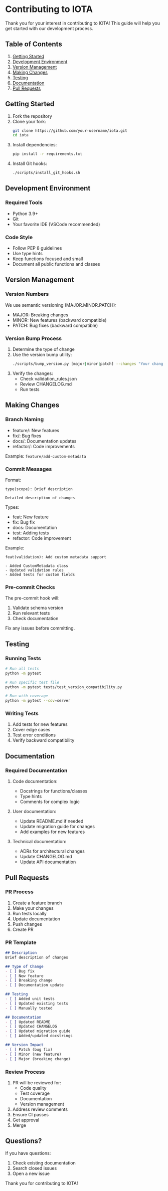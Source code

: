 # Contributing to IOTA

Thank you for your interest in contributing to IOTA! This guide will help you get started with our development process.

## Table of Contents
1. [Getting Started](#getting-started)
2. [Development Environment](#development-environment)
3. [Version Management](#version-management)
4. [Making Changes](#making-changes)
5. [Testing](#testing)
6. [Documentation](#documentation)
7. [Pull Requests](#pull-requests)

## Getting Started

1. Fork the repository
2. Clone your fork:
   ```bash
   git clone https://github.com/your-username/iota.git
   cd iota
   ```
3. Install dependencies:
   ```bash
   pip install -r requirements.txt
   ```
4. Install Git hooks:
   ```bash
   ./scripts/install_git_hooks.sh
   ```

## Development Environment

### Required Tools
- Python 3.9+
- Git
- Your favorite IDE (VSCode recommended)

### Code Style
- Follow PEP 8 guidelines
- Use type hints
- Keep functions focused and small
- Document all public functions and classes

## Version Management

### Version Numbers
We use semantic versioning (MAJOR.MINOR.PATCH):
- MAJOR: Breaking changes
- MINOR: New features (backward compatible)
- PATCH: Bug fixes (backward compatible)

### Version Bump Process
1. Determine the type of change
2. Use the version bump utility:
   ```bash
   ./scripts/bump_version.py [major|minor|patch] --changes "Your changes"
   ```
3. Verify the changes:
   - Check validation_rules.json
   - Review CHANGELOG.md
   - Run tests

## Making Changes

### Branch Naming
- feature/: New features
- fix/: Bug fixes
- docs/: Documentation updates
- refactor/: Code improvements

Example: `feature/add-custom-metadata`

### Commit Messages
Format:
```
type(scope): Brief description

Detailed description of changes
```

Types:
- feat: New feature
- fix: Bug fix
- docs: Documentation
- test: Adding tests
- refactor: Code improvement

Example:
```
feat(validation): Add custom metadata support

- Added CustomMetadata class
- Updated validation rules
- Added tests for custom fields
```

### Pre-commit Checks
The pre-commit hook will:
1. Validate schema version
2. Run relevant tests
3. Check documentation

Fix any issues before committing.

## Testing

### Running Tests
```bash
# Run all tests
python -m pytest

# Run specific test file
python -m pytest tests/test_version_compatibility.py

# Run with coverage
python -m pytest --cov=server
```

### Writing Tests
1. Add tests for new features
2. Cover edge cases
3. Test error conditions
4. Verify backward compatibility

## Documentation

### Required Documentation
1. Code documentation:
   - Docstrings for functions/classes
   - Type hints
   - Comments for complex logic

2. User documentation:
   - Update README.md if needed
   - Update migration guide for changes
   - Add examples for new features

3. Technical documentation:
   - ADRs for architectural changes
   - Update CHANGELOG.md
   - Update API documentation

## Pull Requests

### PR Process
1. Create a feature branch
2. Make your changes
3. Run tests locally
4. Update documentation
5. Push changes
6. Create PR

### PR Template
```markdown
## Description
Brief description of changes

## Type of Change
- [ ] Bug fix
- [ ] New feature
- [ ] Breaking change
- [ ] Documentation update

## Testing
- [ ] Added unit tests
- [ ] Updated existing tests
- [ ] Manually tested

## Documentation
- [ ] Updated README
- [ ] Updated CHANGELOG
- [ ] Updated migration guide
- [ ] Added/updated docstrings

## Version Impact
- [ ] Patch (bug fix)
- [ ] Minor (new feature)
- [ ] Major (breaking change)
```

### Review Process
1. PR will be reviewed for:
   - Code quality
   - Test coverage
   - Documentation
   - Version management
2. Address review comments
3. Ensure CI passes
4. Get approval
5. Merge

## Questions?

If you have questions:
1. Check existing documentation
2. Search closed issues
3. Open a new issue

Thank you for contributing to IOTA!
